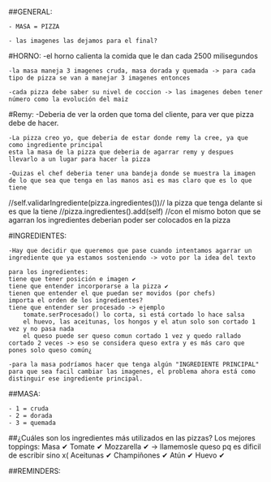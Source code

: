 ##GENERAL:

    - MASA = PIZZA

    - las imagenes las dejamos para el final?

#HORNO:
    -el horno calienta la comida que le dan cada 2500 milisegundos

    -la masa maneja 3 imagenes cruda, masa dorada y quemada -> para cada tipo de pizza se van a manejar 3 imagenes entonces

    -cada pizza debe saber su nivel de coccion -> las imagenes deben tener número como la evolución del maiz

#Remy: 
    -Deberia de ver la orden que toma del cliente, para ver que pizza debe de hacer.
    
    -La pizza creo yo, que deberia de estar donde remy la cree, ya que como ingrediente principal
    esta la masa de la pizza que deberia de agarrar remy y despues llevarlo a un lugar para hacer la pizza

    -Quizas el chef deberia tener una bandeja donde se muestra la imagen de lo que sea que tenga en las manos asi es mas claro que es lo que tiene

//self.validarIngrediente(pizza.ingredientes())// la pizza que tenga delante si es que la tiene
//pizza.ingredientes().add(self)
//con el mismo boton que se agarran los ingredientes deberian poder ser colocados en la pizza
        

#INGREDIENTES:

    -Hay que decidir que queremos que pase cuando intentamos agarrar un ingrediente que ya estamos sosteniendo -> voto por la idea del texto

    para los ingredientes:
    tiene que tener posición e imagen ✔
    tiene que entender incorporarse a la pizza ✔
    tienen que entender el que puedan ser movidos (por chefs)
    importa el orden de los ingredientes? 
    tiene que entender ser procesado -> ejemplo 
        tomate.serProcesado() lo corta, si está cortado lo hace salsa
        el huevo, las aceitunas, los hongos y el atun solo son cortado 1 vez y no pasa nada
        el queso puede ser queso comun cortado 1 vez y quedo rallado cortado 2 veces -> eso se considera queso extra y es más caro que pones solo queso común¿

    -para la masa podríamos hacer que tenga algún "INGREDIENTE PRINCIPAL" para que sea facil cambiar las imagenes, el problema ahora está como distinguir ese ingrediente principal.


##MASA:

    - 1 = cruda
    - 2 = dorada
    - 3 = quemada




##¿Cuáles son los ingredientes más utilizados en las pizzas? Los mejores toppings:
Masa ✔
Tomate ✔
Mozzarella ✔ -> llamemosle queso pq es dificil de escribir sino x(
Aceitunas ✔
Champiñones ✔
Atún ✔
Huevo ✔

##REMINDERS:


